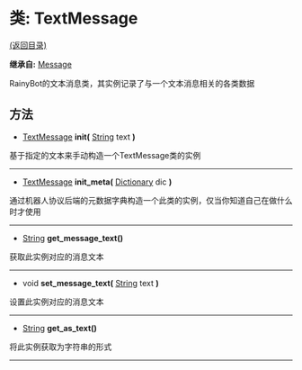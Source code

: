 # 类: TextMessage  
[(返回目录)](README.md)  
  
**继承自:** [Message](Message.md)  
  
RainyBot的文本消息类，其实例记录了与一个文本消息相关的各类数据  
  
## 方法 
  
- [TextMessage](TextMessage.md) **init(** [String](https://docs.godotengine.org/en/latest/classes/class_string.html) text **)**  
  
基于指定的文本来手动构造一个TextMessage类的实例  
  
---  
  
- [TextMessage](TextMessage.md) **init_meta(** [Dictionary](https://docs.godotengine.org/en/latest/classes/class_dictionary.html) dic **)**  
  
通过机器人协议后端的元数据字典构造一个此类的实例，仅当你知道自己在做什么时才使用  
  
---  
  
- [String](https://docs.godotengine.org/en/latest/classes/class_string.html) **get_message_text()**  
  
获取此实例对应的消息文本  
  
---  
  
- void **set_message_text(** [String](https://docs.godotengine.org/en/latest/classes/class_string.html) text **)**  
  
设置此实例对应的消息文本  
  
---  
  
- [String](https://docs.godotengine.org/en/latest/classes/class_string.html) **get_as_text()**  
  
将此实例获取为字符串的形式  
  
---  
  

